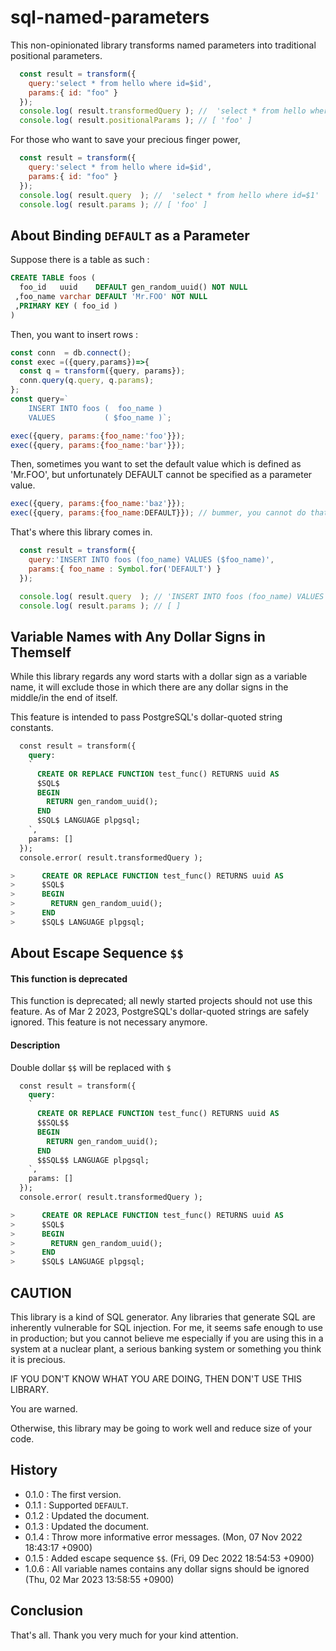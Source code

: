
 sql-named-parameters
================================================================================

This non-opinionated library transforms named parameters into traditional
positional parameters.

```JavaScript
  const result = transform({
    query:'select * from hello where id=$id', 
    params:{ id: "foo" }
  });
  console.log( result.transformedQuery ); //  'select * from hello where id=$1'
  console.log( result.positionalParams ); // [ 'foo' ]
```

For those who want to save your precious finger power,

```JavaScript
  const result = transform({
    query:'select * from hello where id=$id',
    params:{ id: "foo" }
  });
  console.log( result.query  ); //  'select * from hello where id=$1'
  console.log( result.params ); // [ 'foo' ]
```


 About Binding `DEFAULT` as a Parameter
--------------------------------------------------------------------------------
Suppose there is a table as such :

```SQL
CREATE TABLE foos (
  foo_id   uuid    DEFAULT gen_random_uuid() NOT NULL
 ,foo_name varchar DEFAULT 'Mr.FOO' NOT NULL
 ,PRIMARY KEY ( foo_id )
)
```

Then, you want to insert rows :

```JavaScript
const conn  = db.connect();
const exec =({query,params})=>{
  const q = transform({query, params});
  conn.query(q.query, q.params);
};
const query=`
    INSERT INTO foos (  foo_name )
    VALUES           ( $foo_name )`;

exec({query, params:{foo_name:'foo'}});
exec({query, params:{foo_name:'bar'}});
```

Then, sometimes you want to set the default value which is defined as 'Mr.FOO',
but unfortunately DEFAULT cannot be specified as a parameter value. 

```JavaScript
exec({query, params:{foo_name:'baz'}});
exec({query, params:{foo_name:DEFAULT}}); // bummer, you cannot do that.
```

That's where this library comes in.

```JavaScript
  const result = transform({
    query:'INSERT INTO foos (foo_name) VALUES ($foo_name)', 
    params:{ foo_name : Symbol.for('DEFAULT') }
  });

  console.log( result.query  ); // 'INSERT INTO foos (foo_name) VALUES ( DEFAULT )'
  console.log( result.params ); // [ ]
```

 Variable Names with Any Dollar Signs in Themself
--------------------------------------------------------------------------------
While this library regards any word starts with a dollar sign as a variable
name, it will exclude those in which there are any dollar signs in the
middle/in the end of itself.

This feature is intended to pass PostgreSQL's dollar-quoted string constants.

```SQL
  const result = transform({
    query:
    `
      CREATE OR REPLACE FUNCTION test_func() RETURNS uuid AS
      $SQL$
      BEGIN
        RETURN gen_random_uuid();
      END
      $SQL$ LANGUAGE plpgsql;
    `,
    params: []
  });
  console.error( result.transformedQuery );

>      CREATE OR REPLACE FUNCTION test_func() RETURNS uuid AS
>      $SQL$
>      BEGIN
>        RETURN gen_random_uuid();
>      END
>      $SQL$ LANGUAGE plpgsql;
```


 About Escape Sequence `$$`
--------------------------------------------------------------------------------
#### This function is deprecated ####
This function is deprecated; all newly started projects should not use this feature.
As of Mar 2 2023, PostgreSQL's dollar-quoted strings are safely ignored. This feature
is not necessary anymore.

#### Description ####
Double dollar `$$` will be replaced with `$`

```SQL
  const result = transform({
    query:
    `
      CREATE OR REPLACE FUNCTION test_func() RETURNS uuid AS
      $$SQL$$
      BEGIN
        RETURN gen_random_uuid();
      END
      $$SQL$$ LANGUAGE plpgsql;
    `,
    params: []
  });
  console.error( result.transformedQuery );

>      CREATE OR REPLACE FUNCTION test_func() RETURNS uuid AS
>      $SQL$
>      BEGIN
>        RETURN gen_random_uuid();
>      END
>      $SQL$ LANGUAGE plpgsql;
```


 CAUTION
--------------------------------------------------------------------------------
This library is a kind of SQL generator. Any libraries that generate SQL are
inherently vulnerable for SQL injection. For me, it seems safe enough to use in
production; but you cannot believe me especially if you are using this in a
system at a nuclear plant, a serious banking system or something you think it
is precious.

IF YOU DON'T KNOW WHAT YOU ARE DOING, THEN DON'T USE THIS LIBRARY. 

You are warned.

Otherwise, this library may be going to work well and reduce size of your code.


 History
--------------------------------------------------------------------------------
- 0.1.0 : The first version.
- 0.1.1 : Supported `DEFAULT`.
- 0.1.2 : Updated the document.
- 0.1.3 : Updated the document.
- 0.1.4 : Throw more informative error messages. (Mon, 07 Nov 2022 18:43:17 +0900)
- 0.1.5 : Added escape sequence `$$`. (Fri, 09 Dec 2022 18:54:53 +0900)
- 1.0.6 : All variable names contains any dollar signs should be ignored
          (Thu, 02 Mar 2023 13:58:55 +0900)


 Conclusion
--------------------------------------------------------------------------------
That's all. Thank you very much for your kind attention.


